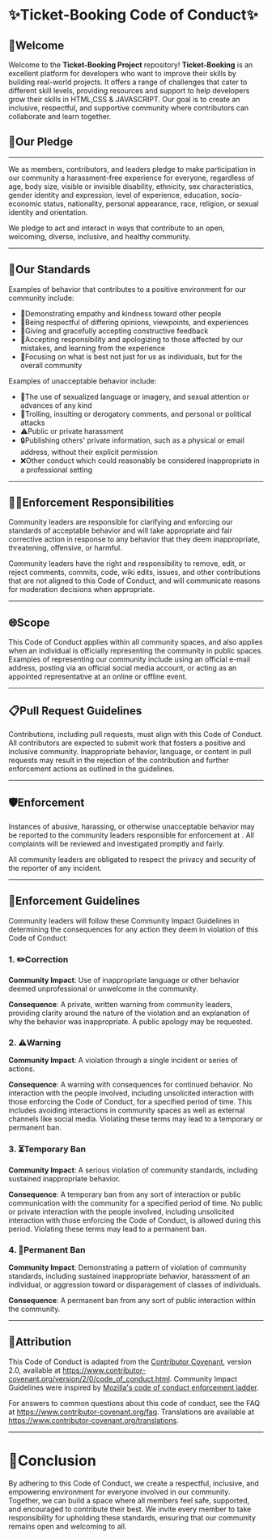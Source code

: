# ✨Ticket-Booking Code of Conduct✨

## 🤝Welcome
Welcome to the **Ticket-Booking Project** repository! **Ticket-Booking** is an excellent platform for developers who want to improve their skills by building real-world projects. It offers a range of challenges that cater to different skill levels, providing resources and support to help developers grow their skills in HTML,CSS & JAVASCRIPT. Our goal is to create an inclusive, respectful, and supportive community where contributors can collaborate and learn together.

## 🌟Our Pledge
---
We as members, contributors, and leaders pledge to make participation in our
community a harassment-free experience for everyone, regardless of age, body
size, visible or invisible disability, ethnicity, sex characteristics, gender
identity and expression, level of experience, education, socio-economic status,
nationality, personal appearance, race, religion, or sexual identity
and orientation.

We pledge to act and interact in ways that contribute to an open, welcoming,
diverse, inclusive, and healthy community.

---
## 🚦Our Standards

Examples of behavior that contributes to a positive environment for our
community include:

* 💖Demonstrating empathy and kindness toward other people
* 🤝Being respectful of differing opinions, viewpoints, and experiences
* 📝Giving and gracefully accepting constructive feedback
* 🌱Accepting responsibility and apologizing to those affected by our mistakes,
  and learning from the experience
* 🎯Focusing on what is best not just for us as individuals, but for the
  overall community

Examples of unacceptable behavior include:

* 🚫The use of sexualized language or imagery, and sexual attention or
  advances of any kind
* 🛑Trolling, insulting or derogatory comments, and personal or political attacks
* ⚠️Public or private harassment
* 🔒Publishing others' private information, such as a physical or email
  address, without their explicit permission
* ❌Other conduct which could reasonably be considered inappropriate in a
  professional setting

---

## 👨‍⚖️Enforcement Responsibilities

Community leaders are responsible for clarifying and enforcing our standards of
acceptable behavior and will take appropriate and fair corrective action in
response to any behavior that they deem inappropriate, threatening, offensive,
or harmful.

Community leaders have the right and responsibility to remove, edit, or reject
comments, commits, code, wiki edits, issues, and other contributions that are
not aligned to this Code of Conduct, and will communicate reasons for moderation
decisions when appropriate.

---
## 🌐Scope

This Code of Conduct applies within all community spaces, and also applies when
an individual is officially representing the community in public spaces.
Examples of representing our community include using an official e-mail address,
posting via an official social media account, or acting as an appointed
representative at an online or offline event.

---
## 📋Pull Request Guidelines

Contributions, including pull requests, must align with this Code of Conduct. 
All contributors are expected to submit work that fosters a positive and inclusive community. 
Inappropriate behavior, language, or content in pull requests may result in the rejection of 
the contribution and further enforcement actions as outlined in the guidelines.

---
## 🛡️Enforcement

Instances of abusive, harassing, or otherwise unacceptable behavior may be
reported to the community leaders responsible for enforcement at
.
All complaints will be reviewed and investigated promptly and fairly.

All community leaders are obligated to respect the privacy and security of the
reporter of any incident.

---
## 📖Enforcement Guidelines

Community leaders will follow these Community Impact Guidelines in determining
the consequences for any action they deem in violation of this Code of Conduct:

### 1. ✏️Correction

**Community Impact**: Use of inappropriate language or other behavior deemed
unprofessional or unwelcome in the community.

**Consequence**: A private, written warning from community leaders, providing
clarity around the nature of the violation and an explanation of why the
behavior was inappropriate. A public apology may be requested.

### 2. ⚠️Warning

**Community Impact**: A violation through a single incident or series
of actions.

**Consequence**: A warning with consequences for continued behavior. No
interaction with the people involved, including unsolicited interaction with
those enforcing the Code of Conduct, for a specified period of time. This
includes avoiding interactions in community spaces as well as external channels
like social media. Violating these terms may lead to a temporary or
permanent ban.

### 3. ⏳Temporary Ban

**Community Impact**: A serious violation of community standards, including
sustained inappropriate behavior.

**Consequence**: A temporary ban from any sort of interaction or public
communication with the community for a specified period of time. No public or
private interaction with the people involved, including unsolicited interaction
with those enforcing the Code of Conduct, is allowed during this period.
Violating these terms may lead to a permanent ban.

### 4. 🚫Permanent Ban

**Community Impact**: Demonstrating a pattern of violation of community
standards, including sustained inappropriate behavior,  harassment of an
individual, or aggression toward or disparagement of classes of individuals.

**Consequence**: A permanent ban from any sort of public interaction within
the community.

---
## 📜Attribution

This Code of Conduct is adapted from the [Contributor Covenant][homepage],
version 2.0, available at
https://www.contributor-covenant.org/version/2/0/code_of_conduct.html.
Community Impact Guidelines were inspired by [Mozilla's code of conduct
enforcement ladder](https://github.com/mozilla/diversity).

[homepage]: https://www.contributor-covenant.org
For answers to common questions about this code of conduct, see the FAQ at
https://www.contributor-covenant.org/faq. Translations are available at
https://www.contributor-covenant.org/translations.


---




# 🌟Conclusion
By adhering to this Code of Conduct, we create a respectful, inclusive, and empowering environment for everyone involved in our community. Together, we can build a space where all members feel safe, supported, and encouraged to contribute their best. We invite every member to take responsibility for upholding these standards, ensuring that our community remains open and welcoming to all.
